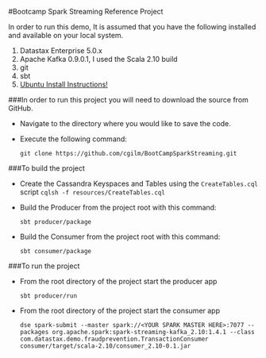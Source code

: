 #Bootcamp Spark Streaming Reference Project

In order to run this demo, It is assumed that you have the following installed and available on your local system.

  1. Datastax Enterprise 5.0.x
  2. Apache Kafka 0.9.0.1, I used the Scala 2.10 build
  3. git
  4. sbt
  5. [Ubuntu Install Instructions!](docs/prerequisites.md)

###In order to run this project you will need to download the source from GitHub.

  * Navigate to the directory where you would like to save the code.
  * Execute the following command:
  
  
       `git clone https://github.com/cgilm/BootCampSparkStreaming.git`
  
###To build the project

  * Create the Cassandra Keyspaces and Tables using the `CreateTables.cql` script
    `cqlsh -f resources/CreateTables.cql`    

  * Build the Producer from the project root with this command:
  
    `sbt producer/package`
      
  * Build the Consumer from the project root  with this command:
  
    `sbt consumer/package`
  
###To run the project
  * From the root directory of the project start the producer app
  
    `sbt producer/run`
    
  
  * From the root directory of the project start the consumer app
  
    `dse spark-submit --master spark://<YOUR SPARK MASTER HERE>:7077 --packages org.apache.spark:spark-streaming-kafka_2.10:1.4.1 --class com.datastax.demo.fraudprevention.TransactionConsumer consumer/target/scala-2.10/consumer_2.10-0.1.jar`
    
  
